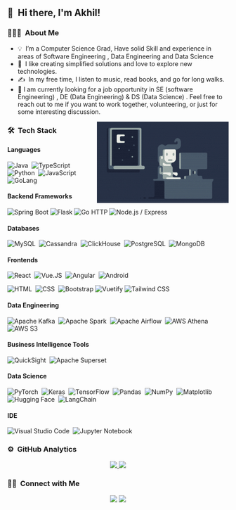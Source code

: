 ## 👋  &nbsp;Hi there, I'm Akhil! 
 

### 👨🏻‍💻 &nbsp;About Me


- 💡 &nbsp;I’m a Computer Science Grad, Have solid Skill and experience in areas of Software Engineering , Data Engineering and Data Science
- 🌱 &nbsp;I like creating simplified solutions and love to explore new technologies.
- ✍️ &nbsp;In my free time, I listen to music, read books, and go for long walks. 
- 💬&nbsp;I am currently looking for a job opportunity in SE (software Engineering) , DE (Data Engineering)  & DS (Data Science) . Feel free to reach out to me if you want to work together, volunteering, or just for some interesting discussion.


<img alt="Night Coding" src="https://raw.githubusercontent.com/AVS1508/AVS1508/master/assets/Night-Coding.gif" align="right"/>

### 🛠 &nbsp;Tech Stack

#### Languages
![Java](https://img.shields.io/badge/-Java-333333?style=flat&logo=openjdk&logoColor=FFA518)&nbsp;
![TypeScript](https://img.shields.io/badge/-TypeScript-05122A?style=flat&logo=typescript)&nbsp;
![Python](https://img.shields.io/badge/-Python-333333?style=flat&logo=python)&nbsp;
![JavaScript](https://img.shields.io/badge/-JavaScript-05122A?style=flat&logo=javascript)&nbsp;
![GoLang](https://img.shields.io/badge/-Golang-05122A?style=flat&logo=Go)&nbsp;

#### Backend Frameworks
![Spring Boot](https://img.shields.io/badge/-Spring_Boot-333333?style=flat&logo=spring-boot&logoColor=6DB33F)
![Flask](https://img.shields.io/badge/-Flask-333333?style=flat&logo=flask&logoColor=white)
![Go HTTP](https://img.shields.io/badge/-Go_HTTP-333333?style=flat&logo=go&logoColor=00ADD8)
![Node.js / Express](https://img.shields.io/badge/-Node.js_/_Express-333333?style=flat&logo=node.js&logoColor=339933)


#### Databases
![MySQL](https://shields.io/badge/MySQL-lightgrey?logo=mysql&style=plastic&logoColor=white&labelColor=blue)&nbsp;
![Cassandra](https://shields.io/badge/Cassandra-lightgrey?logo=apachecassandra&style=plastic&logoColor=white&labelColor=blue)&nbsp;
![ClickHouse](https://shields.io/badge/ClickHouse-lightgrey?logo=clickhouse&style=plastic&logoColor=white&labelColor=blue)&nbsp;
![PostgreSQL](https://img.shields.io/badge/-PostgreSQL-333333?style=flat&logo=PostgreSQL)&nbsp;
![MongoDB](https://img.shields.io/badge/-MongoDB-333333?style=flat&logo=MongoDB)&nbsp;

#### Frontends
![React](https://img.shields.io/badge/-React-05122A?style=flat&logo=react)&nbsp;
![Vue.JS](https://img.shields.io/badge/-Vue.JS-05122A?style=flat&logo=vue.js)&nbsp;
![Angular](https://img.shields.io/badge/-Angular-05122A?style=flat&logo=angular)&nbsp;
![Android](https://img.shields.io/badge/-Android-05122A?style=flat&logo=android)&nbsp;


![HTML](https://img.shields.io/badge/-HTML-333333?style=flat&logo=HTML5)&nbsp;
![CSS](https://img.shields.io/badge/-CSS-333333?style=flat&logo=CSS3&logoColor=1572B6)&nbsp;
![Bootstrap](https://img.shields.io/badge/-Bootstrap-333333?style=flat&logo=bootstrap&logoColor=563D7C)
![Vuetify](https://img.shields.io/badge/-Vuetify-333333?style=flat&logo=vuetify&logoColor=563D7C)
![Tailwind CSS](https://img.shields.io/badge/-Tailwind_CSS-333333?style=flat&logo=tailwind-css&logoColor=563D7C)


#### Data Engineering
![Apache Kafka](https://img.shields.io/badge/-Apache_Kafka-333333?style=flat&logo=apache-kafka)&nbsp;
![Apache Spark](https://img.shields.io/badge/-Apache_Spark-333333?style=flat&logo=apache-spark)&nbsp;
![Apache Airflow](https://img.shields.io/badge/-Apache_Airflow-333333?style=flat&logo=apache-airflow)&nbsp;
![AWS Athena](https://img.shields.io/badge/-AWS_Athena-333333?style=flat&logo=amazon-aws)&nbsp;
![AWS S3](https://img.shields.io/badge/-AWS_S3-333333?style=flat&logo=amazon-aws)&nbsp;


#### Business Intelligence Tools
![QuickSight](https://img.shields.io/badge/-QuickSight-333333?style=flat&logo=amazon-quicksight)&nbsp;
![Apache Superset](https://img.shields.io/badge/-Apache_Superset-333333?style=flat&logo=apache-superset)&nbsp;


#### Data Science
![PyTorch](https://img.shields.io/badge/-PyTorch-333333?style=flat&logo=pytorch)&nbsp;
![Keras](https://img.shields.io/badge/-Keras-333333?style=flat&logo=keras)&nbsp;
![TensorFlow](https://img.shields.io/badge/-TensorFlow-333333?style=flat&logo=tensorflow)&nbsp;
![Pandas](https://img.shields.io/badge/-Pandas-333333?style=flat&logo=pandas)&nbsp;
![NumPy](https://img.shields.io/badge/-NumPy-333333?style=flat&logo=numpy)&nbsp;
![Matplotlib](https://img.shields.io/badge/-Matplotlib-333333?style=flat&logo=matplotlib)&nbsp;
![Hugging Face](https://img.shields.io/badge/-Hugging%20Face-333333?style=flat&logo=hugging-face)&nbsp;
![LangChain](https://img.shields.io/badge/-LangChain-333333?style=flat&logo=langchain)&nbsp;

#### IDE
![Visual Studio Code](https://img.shields.io/badge/-Visual%20Studio%20Code-05122A?style=flat&logo=visual-studio-code&logoColor=007ACC)&nbsp;
![Jupyter Notebook](https://img.shields.io/badge/-JupyterNotebook-333333?style=flat&logo=Jupyter)&nbsp;


### ⚙️ &nbsp;GitHub Analytics

<p align="center">
<a href="https://github.com/AVS1508">
  <img height="180em" src="https://github-readme-stats-eight-theta.vercel.app/api?username=surapuramakhil&show_icons=true&theme=dracula&include_all_commits=true&count_private=true" />
  <img height="180em" src="https://github-readme-stats-eight-theta.vercel.app/api/top-langs/?username=surapuramakhil&layout=compact&exclude_lang=java+r&theme=vue-dark" />
</a>
</p>

### 🤝🏻 &nbsp;Connect with Me

<p align="center">
<a href="https://www.linkedin.com/in/surapuramakhil"><img src="https://img.shields.io/badge/-Akhil%20Surapuram-0077B5?style=flat-square&logo=Linkedin&logoColor=white"/></a>
<a href="mailto:surapuramakhil@gmail.com"><img src="https://img.shields.io/badge/-Email me-D14836?style=flat-square&logo=Gmail&logoColor=white"/></a>
</p>
